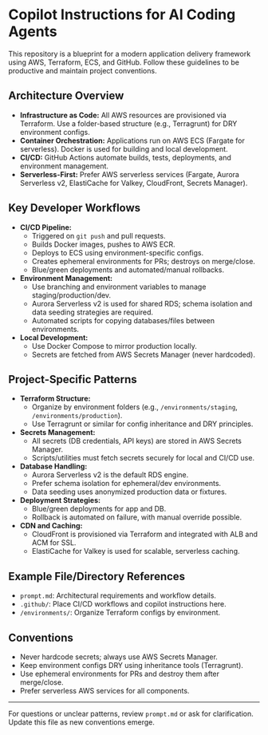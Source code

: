 # Copilot Instructions for AI Coding Agents

This repository is a blueprint for a modern application delivery framework using AWS, Terraform, ECS, and GitHub. Follow these guidelines to be productive and maintain project conventions.

## Architecture Overview
- **Infrastructure as Code:** All AWS resources are provisioned via Terraform. Use a folder-based structure (e.g., Terragrunt) for DRY environment configs.
- **Container Orchestration:** Applications run on AWS ECS (Fargate for serverless). Docker is used for building and local development.
- **CI/CD:** GitHub Actions automate builds, tests, deployments, and environment management.
- **Serverless-First:** Prefer AWS serverless services (Fargate, Aurora Serverless v2, ElastiCache for Valkey, CloudFront, Secrets Manager).

## Key Developer Workflows
- **CI/CD Pipeline:**
  - Triggered on `git push` and pull requests.
  - Builds Docker images, pushes to AWS ECR.
  - Deploys to ECS using environment-specific configs.
  - Creates ephemeral environments for PRs; destroys on merge/close.
  - Blue/green deployments and automated/manual rollbacks.
- **Environment Management:**
  - Use branching and environment variables to manage staging/production/dev.
  - Aurora Serverless v2 is used for shared RDS; schema isolation and data seeding strategies are required.
  - Automated scripts for copying databases/files between environments.
- **Local Development:**
  - Use Docker Compose to mirror production locally.
  - Secrets are fetched from AWS Secrets Manager (never hardcoded).

## Project-Specific Patterns
- **Terraform Structure:**
  - Organize by environment folders (e.g., `/environments/staging`, `/environments/production`).
  - Use Terragrunt or similar for config inheritance and DRY principles.
- **Secrets Management:**
  - All secrets (DB credentials, API keys) are stored in AWS Secrets Manager.
  - Scripts/utilities must fetch secrets securely for local and CI/CD use.
- **Database Handling:**
  - Aurora Serverless v2 is the default RDS engine.
  - Prefer schema isolation for ephemeral/dev environments.
  - Data seeding uses anonymized production data or fixtures.
- **Deployment Strategies:**
  - Blue/green deployments for app and DB.
  - Rollback is automated on failure, with manual override possible.
- **CDN and Caching:**
  - CloudFront is provisioned via Terraform and integrated with ALB and ACM for SSL.
  - ElastiCache for Valkey is used for scalable, serverless caching.

## Example File/Directory References
- `prompt.md`: Architectural requirements and workflow details.
- `.github/`: Place CI/CD workflows and copilot instructions here.
- `/environments/`: Organize Terraform configs by environment.

## Conventions
- Never hardcode secrets; always use AWS Secrets Manager.
- Keep environment configs DRY using inheritance tools (Terragrunt).
- Use ephemeral environments for PRs and destroy them after merge/close.
- Prefer serverless AWS services for all components.

---

For questions or unclear patterns, review `prompt.md` or ask for clarification. Update this file as new conventions emerge.
